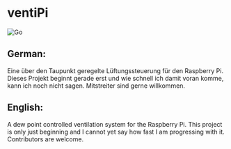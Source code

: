 # ventiPi
![Go](https://github.com/de-wax/ventiPi/workflows/Go/badge.svg)
## German:
Eine über den Taupunkt geregelte Lüftungssteuerung für den Raspberry Pi.
Dieses Projekt beginnt gerade erst und wie schnell ich damit voran komme, kann ich noch nicht sagen. Mitstreiter sind gerne willkommen.

## English:
A dew point controlled ventilation system for the Raspberry Pi.
This project is only just beginning and I cannot yet say how fast I am progressing with it. Contributors are welcome.

